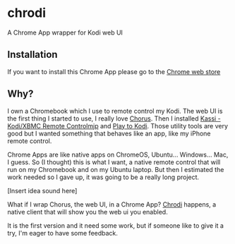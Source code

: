 # chrodi
A Chrome App wrapper for Kodi web UI

## Installation
If you want to install this Chrome App please go to the [Chrome web store](https://chrome.google.com/webstore/detail/kodi-chrome-app/dachpjcniijcophipfcedfiafioajkne)

## Why?

I own a Chromebook which I use to remote control my Kodi. The web UI is the first thing I started to use, I really love [Chorus](http://kodi.wiki/view/Add-on:Chorus). Then I installed [Kassi - Kodi/XBMC Remote Controlmjp](https://chrome.google.com/webstore/detail/kassi-kodixbmc-remote-con/jgannjdjlpnoibphpbmmfjkejcfhc) and [Play to Kodi](https://chrome.google.com/webstore/detail/play-to-kodi/fncjhcjfnnooidlkijollckpakkebden). Those utility tools are very good but I wanted something that behaves like an app, like my iPhone remote control.

Chrome Apps are like native apps on ChromeOS, Ubuntu... Windows... Mac, I guess. So (I thought) this is what I want, a native remote control that will run on my Chromebook and on my Ubuntu laptop. But then I estimated the work needed so I gave up, it was going to be a really long project.

[Insert idea sound here]

What if I wrap Chorus, the web UI, in a Chrome App? [Chrodi](https://chrome.google.com/webstore/detail/kodi-chrome-app/dachpjcniijcophipfcedfiafioajkne) happens, a native client that will show you the web ui you enabled.

It is the first version and it need some work, but if someone like to give it a try, I'm eager to have some feedback.
